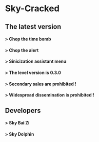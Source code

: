 # Sky-Cracked
## The latest version
#### > Chop the time bomb
#### > Chop the alert
#### > Sinicization assistant menu
#### > The level version is 0.3.0
#### > Secondary sales are prohibited ! 
#### > Widespread dissemination is prohibited !
## Developers
#### > Sky Bai Zi
#### > Sky Dolphin
